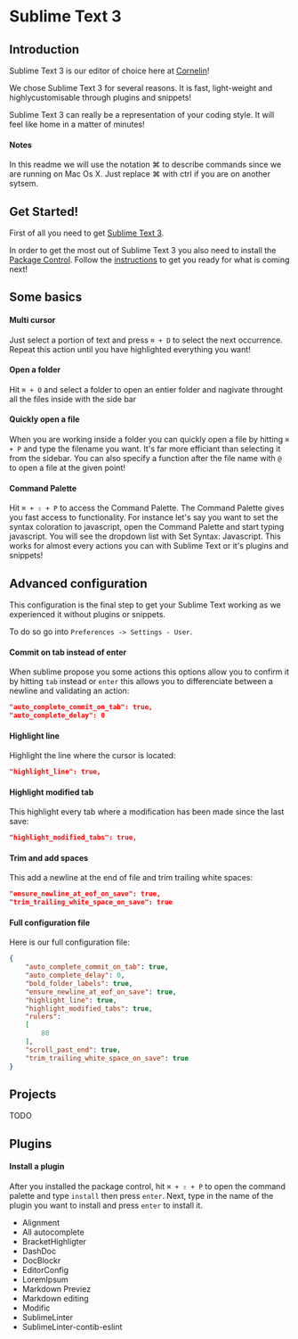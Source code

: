 # Sublime Text 3

## Introduction

Sublime Text 3 is our editor of choice here at [Cornelin]!

We chose Sublime Text 3 for several reasons. It is fast, light-weight and highlycustomisable through plugins and snippets!

Sublime Text 3 can really be a representation of your coding style. It will feel like home in a matter of minutes!

#### Notes

In this readme we will use the notation ⌘ to describe commands since we are running on Mac Os X. Just replace ⌘ with ctrl if you are on another sytsem.

## Get Started!

First of all you need to get [Sublime Text 3].

In order to get the most out of Sublime Text 3 you also need to install the [Package Control]. Follow the [instructions] to get you ready for what is coming next!

## Some basics

#### Multi cursor

Just select a portion of text and press `⌘ + D` to select the next occurrence. Repeat this action until you have highlighted everything you want!

#### Open a folder

Hit `⌘ + O` and select a folder to open an entier folder and nagivate throught all the files inside with the side bar

#### Quickly open a file

When you are working inside a folder you can quickly open a file by hitting `⌘ + P` and type the filename you want. It's far more efficiant than selecting it from the sidebar. You can also specify a function after the file name with `@` to open a file at the given point!

#### Command Palette

Hit `⌘ + ⇧ + P` to access the Command Palette. The Command Palette gives you fast access to functionality. For instance let's say you want to set the syntax coloration to javascript, open the Command Palette and start typing javascript. You will see the dropdown list with Set Syntax: Javascript. This works for almost every actions you can with Sublime Text or it's plugins and snippets!

## Advanced configuration

This configuration is the final step to get your Sublime Text working as we experienced it without plugins or snippets.

To do so go into `Preferences -> Settings - User`.

#### Commit on tab instead of enter
When sublime propose you some actions this options allow you to confirm it by hitting `tab` instead or `enter` this allows you to differenciate between a newline and validating an action:

```json
"auto_complete_commit_on_tab": true,
"auto_complete_delay": 0
```

#### Highlight line
Highlight the line where the cursor is located:

``` json
"highlight_line": true,
```

#### Highlight modified tab
This highlight every tab where a modification has been made since the last save:

``` json
"highlight_modified_tabs": true,
```

#### Trim and add spaces
This add a newline at the end of file and trim trailing white spaces:

``` json
"ensure_newline_at_eof_on_save": true,
"trim_trailing_white_space_on_save": true
```

#### Full configuration file
Here is our full configuration file:
``` json
{
    "auto_complete_commit_on_tab": true,
    "auto_complete_delay": 0,
    "bold_folder_labels": true,
    "ensure_newline_at_eof_on_save": true,
    "highlight_line": true,
    "highlight_modified_tabs": true,
    "rulers":
    [
        80
    ],
    "scroll_past_end": true,
    "trim_trailing_white_space_on_save": true
}
```

## Projects

TODO

## Plugins

#### Install a plugin
After you installed the package control, hit `⌘ + ⇧ + P` to open the command palette and type `install` then press `enter`. Next, type in the name of the plugin you want to install and press `enter` to install it.

- Alignment
- All autocomplete
- BracketHighligter
- DashDoc
- DocBlockr
- EditorConfig
- LoremIpsum
- Markdown Previez
- Markdown editing
- Modific
- SublimeLinter
- SublimeLinter-contib-eslint

[Cornelin]: https://github.com/Cornelin
[Sublime Text 3]:http://www.sublimetext.com/3
[Package Control]:https://packagecontrol.io/
[instructions]:https://packagecontrol.io/installation
